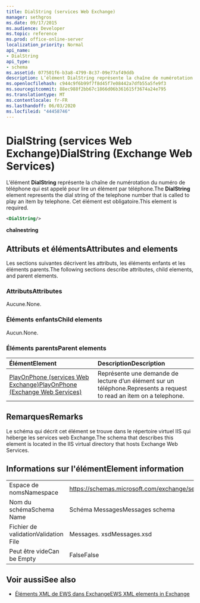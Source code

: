 ```yaml
---
title: DialString (services Web Exchange)
manager: sethgros
ms.date: 09/17/2015
ms.audience: Developer
ms.topic: reference
ms.prod: office-online-server
localization_priority: Normal
api_name:
- DialString
api_type:
- schema
ms.assetid: 077501f6-b3a8-4799-8c37-09e77af49ddb
description: L’élément DialString représente la chaîne de numérotation du numéro de téléphone qui est appelé pour lire un élément par téléphone. Cet élément est obligatoire.
ms.openlocfilehash: c944c9f6b99f7f8d45f7e08442a7dfb55a5fe9f3
ms.sourcegitcommit: 88ec988f2bb67c1866d06b361615f3674a24e795
ms.translationtype: MT
ms.contentlocale: fr-FR
ms.lasthandoff: 06/03/2020
ms.locfileid: "44458746"
---
```

# <a name="dialstring-exchange-web-services"></a><span data-ttu-id="49931-104">DialString (services Web Exchange)</span><span class="sxs-lookup"><span data-stu-id="49931-104">DialString (Exchange Web Services)</span></span>

<span data-ttu-id="49931-105">L’élément **DialString** représente la chaîne de numérotation du numéro de téléphone qui est appelé pour lire un élément par téléphone.</span><span class="sxs-lookup"><span data-stu-id="49931-105">The **DialString** element represents the dial string of the telephone number that is called to play an item by telephone.</span></span> <span data-ttu-id="49931-106">Cet élément est obligatoire.</span><span class="sxs-lookup"><span data-stu-id="49931-106">This element is required.</span></span> 
  
```xml
<DialString/>
```

 <span data-ttu-id="49931-107">**chaîne**</span><span class="sxs-lookup"><span data-stu-id="49931-107">**string**</span></span>
## <a name="attributes-and-elements"></a><span data-ttu-id="49931-108">Attributs et éléments</span><span class="sxs-lookup"><span data-stu-id="49931-108">Attributes and elements</span></span>

<span data-ttu-id="49931-109">Les sections suivantes décrivent les attributs, les éléments enfants et les éléments parents.</span><span class="sxs-lookup"><span data-stu-id="49931-109">The following sections describe attributes, child elements, and parent elements.</span></span>
  
### <a name="attributes"></a><span data-ttu-id="49931-110">Attributs</span><span class="sxs-lookup"><span data-stu-id="49931-110">Attributes</span></span>

<span data-ttu-id="49931-111">Aucune.</span><span class="sxs-lookup"><span data-stu-id="49931-111">None.</span></span>
  
### <a name="child-elements"></a><span data-ttu-id="49931-112">Éléments enfants</span><span class="sxs-lookup"><span data-stu-id="49931-112">Child elements</span></span>

<span data-ttu-id="49931-113">Aucun.</span><span class="sxs-lookup"><span data-stu-id="49931-113">None.</span></span>
  
### <a name="parent-elements"></a><span data-ttu-id="49931-114">Éléments parents</span><span class="sxs-lookup"><span data-stu-id="49931-114">Parent elements</span></span>

|<span data-ttu-id="49931-115">**Élément**</span><span class="sxs-lookup"><span data-stu-id="49931-115">**Element**</span></span>|<span data-ttu-id="49931-116">**Description**</span><span class="sxs-lookup"><span data-stu-id="49931-116">**Description**</span></span>|
|:-----|:-----|
|[<span data-ttu-id="49931-117">PlayOnPhone (services Web Exchange)</span><span class="sxs-lookup"><span data-stu-id="49931-117">PlayOnPhone (Exchange Web Services)</span></span>](playonphone-exchange-web-services.md) <br/> |<span data-ttu-id="49931-118">Représente une demande de lecture d’un élément sur un téléphone.</span><span class="sxs-lookup"><span data-stu-id="49931-118">Represents a request to read an item on a telephone.</span></span>  <br/> |
   
## <a name="remarks"></a><span data-ttu-id="49931-119">Remarques</span><span class="sxs-lookup"><span data-stu-id="49931-119">Remarks</span></span>

<span data-ttu-id="49931-120">Le schéma qui décrit cet élément se trouve dans le répertoire virtuel IIS qui héberge les services web Exchange.</span><span class="sxs-lookup"><span data-stu-id="49931-120">The schema that describes this element is located in the IIS virtual directory that hosts Exchange Web Services.</span></span>
  
## <a name="element-information"></a><span data-ttu-id="49931-121">Informations sur l'élément</span><span class="sxs-lookup"><span data-stu-id="49931-121">Element information</span></span>

|||
|:-----|:-----|
|<span data-ttu-id="49931-122">Espace de noms</span><span class="sxs-lookup"><span data-stu-id="49931-122">Namespace</span></span>  <br/> |https://schemas.microsoft.com/exchange/services/2006/messages  <br/> |
|<span data-ttu-id="49931-123">Nom du schéma</span><span class="sxs-lookup"><span data-stu-id="49931-123">Schema Name</span></span>  <br/> |<span data-ttu-id="49931-124">Schéma Messages</span><span class="sxs-lookup"><span data-stu-id="49931-124">Messages schema</span></span>  <br/> |
|<span data-ttu-id="49931-125">Fichier de validation</span><span class="sxs-lookup"><span data-stu-id="49931-125">Validation File</span></span>  <br/> |<span data-ttu-id="49931-126">Messages. xsd</span><span class="sxs-lookup"><span data-stu-id="49931-126">Messages.xsd</span></span>  <br/> |
|<span data-ttu-id="49931-127">Peut être vide</span><span class="sxs-lookup"><span data-stu-id="49931-127">Can be Empty</span></span>  <br/> |<span data-ttu-id="49931-128">False</span><span class="sxs-lookup"><span data-stu-id="49931-128">False</span></span>  <br/> |
   
## <a name="see-also"></a><span data-ttu-id="49931-129">Voir aussi</span><span class="sxs-lookup"><span data-stu-id="49931-129">See also</span></span>

- [<span data-ttu-id="49931-130">Éléments XML de EWS dans Exchange</span><span class="sxs-lookup"><span data-stu-id="49931-130">EWS XML elements in Exchange</span></span>](ews-xml-elements-in-exchange.md)

